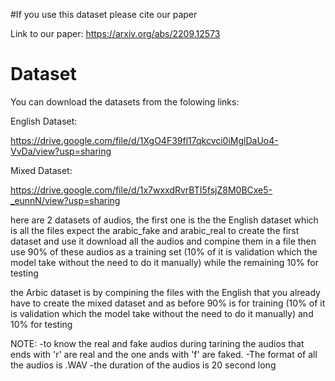 #If you use this dataset please cite our paper 



Link to our paper:
https://arxiv.org/abs/2209.12573




# Dataset
You can download the datasets from the folowing links:

English Dataset:

https://drive.google.com/file/d/1XgO4F39fl17qkcvci0iMglDaUo4-VvDa/view?usp=sharing

Mixed Dataset:

https://drive.google.com/file/d/1x7wxxdRvrBTI5fsjZ8M0BCxe5-_eunnN/view?usp=sharing


here are 2 datasets of audios, the first one is the the English dataset which is all the files expect the arabic_fake and arabic_real
to create the first dataset and use it download all the audios and compine them in a file then use 90% of these audios as a training set (10% of it is validation which the model take without the need to do it manually) while the remaining 10% for testing

the Arbic dataset is by compining the files with the English that you already have to create the mixed dataset and as before 90% is for training (10% of it is validation which the model take without the need to do it manually) and 10% for testing



NOTE:
-to know the real and fake audios during tarining the audios that ends with 'r' are real and the one ands with 'f' are faked.
-The format of all the audios is .WAV
-the duration of the audios is 20 second long
